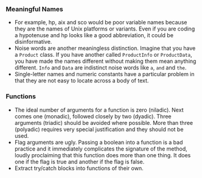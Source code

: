 ### Meaningful Names
- For example, hp, aix and sco would be poor variable names because they are the names of Unix platforms or variants. Even if you are coding a hypotenuse and hp looks like a good abbreviation, it could be disinformative.
- Noise words are another meaningless distinction. Imagine that you have a `Product` class. If you have another called `ProductInfo` or `ProductData`, you have made the names different without making them mean anything different. `Info` and `Data` are indistinct noise words like `a`, `and` and `the`.
- Single-letter names and numeric constants have a particular problem in that they are not easy to locate across a body of text.


### Functions
- The ideal number of arguments for a function is zero (niladic). Next comes one (monadic), followed closely by two (dyadic). Three arguments (triadic) should be avoided where possible. More than three (polyadic) requires very special justification and they should not be used.
- Flag arguments are ugly. Passing a boolean into a function is a bad practice and it immediately complicates the signature of the method, loudly proclaiming that this function does more than one thing. It does one if the flag is true and another if the flag is false.
-  Extract try/catch blocks into functions of their own.
